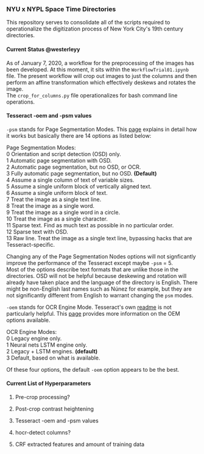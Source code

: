 ### NYU x NYPL Space Time Directories
This repository serves to consolidate all of the scripts required to operationalize the digitization process of New York City's 19th century directories.  

#### Current Status @westerleyy
As of January 7, 2020, a workflow for the preprocessing of the images has been developed. At this moment, it sits within the `WorkflowTrial01.ipynb` file. The present workflow will crop out images to just the columns and then perform an affine transformation which effectively deskews and rotates the image.  
The `crop_for_columns.py` file operationalizes for bash command line operations.  
  
#### Tesseract -oem and -psm values  
`-psm` stands for Page Segmentation Modes. This [page](https://github.com/tesseract-ocr/tesseract/wiki/ImproveQuality#page-segmentation-method) explains in detail how it works but basically there are 14 options as listed below:  

Page Segmentation Modes:  
  0    Orientation and script detection (OSD) only.  
  1    Automatic page segmentation with OSD.  
  2    Automatic page segmentation, but no OSD, or OCR.  
  3    Fully automatic page segmentation, but no OSD. **(Default)**  
  4    Assume a single column of text of variable sizes.  
  5    Assume a single uniform block of vertically aligned text.  
  6    Assume a single uniform block of text.  
  7    Treat the image as a single text line.  
  8    Treat the image as a single word.  
  9    Treat the image as a single word in a circle.  
 10    Treat the image as a single character.  
 11    Sparse text. Find as much text as possible in no particular order.  
 12    Sparse text with OSD.  
 13    Raw line. Treat the image as a single text line, bypassing hacks that are Tesseract-specific.    
   
Changing any of the Page Segmentation Nodes options will not signficantly improve the performance of the Tesseract except maybe `-psm` = 5.   
Most of the options describe text formats that are unlike those in the directories. OSD will not be helpful because deskewing and rotation will already have taken place and the language of the directory is English. There might be non-English last names such as Núnez for example, but they are not significantly different from English to warrant changing the `psm` modes.  
  
`-oem` stands for OCR Engine Mode. Tesseract's own [readme](https://github.com/tesseract-ocr/tesseract/wiki/ReadMe) is not particularly helpful. This [page](https://www.learnopencv.com/deep-learning-based-text-recognition-ocr-using-tesseract-and-opencv/) provides more information on the OEM options available. 

OCR Engine Modes:  
  0    Legacy engine only.  
  1    Neural nets LSTM engine only.  
  2    Legacy + LSTM engines. **(default)**  
  3    Default, based on what is available.  
    
Of these four options, the default `-oem` option appears to be the best. 

#### Current List of Hyperparameters

1. Pre-crop processing?

2. Post-crop contrast heightening

3. Tesseract -oem and -psm values

4. hocr-detect columns?

5. CRF extracted features and amount of training data 
